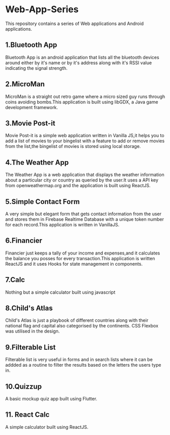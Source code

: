 # Web-App-Series


This repository contains a series of Web applications and Android applications.

## 1.Bluetooth App
Bluetooth App is an android application that lists all the bluetooth devices around either by it's name or by it's address along with 
it's RSSI value indicating the signal strength.

## 2.MicroMan
MicroMan is a straight out retro game where a micro sized guy runs through coins avoiding bombs.This application is built using libGDX,
a Java game development framework. 

## 3.Movie Post-it
Movie Post-it is a simple web application written in Vanilla JS,it helps you to add a list of movies to your bingelist with a feature to add or remove movies from the list,the bingelist of movies is stored using local storage.

## 4.The Weather App
The Weather App is a web application that displays the weather information about a particular city or country as queried by the user.It uses a API key from openweathermap.org and the application is built using ReactJS.

## 5.Simple Contact Form
A very simple but elegant form that gets contact information from the user and stores them in Firebase Realtime Database with a unique token number for each record.This application is written in VanillaJS.

## 6.Financier
Financier just keeps a tally of your income and expenses,and it calculates the balance you posses for every transaction.This application is written ReactJS and it uses Hooks for state management in components.

## 7.Calc
Nothing but a simple calculator built using javascript

## 8.Child's Atlas
Child's Atlas is just a playbook of different countries along with their national flag and capital also categorised by the continents. CSS Flexbox was utilised in the design. 

## 9.Filterable List
Filterable list is very useful in forms and in search lists where it can be addded as a routine to filter the results based on the letters the users type in.

## 10.Quizzup
A basic mockup quiz app built using Flutter.

## 11. React Calc
A simple calculator built using ReactJS.


